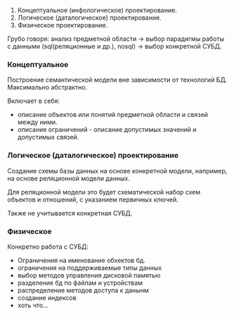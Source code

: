 1. Концептуальное (инфологическое) проектирование.
2. Логическое (даталогическое) проектирование.
3. Физическое проектирование.

Грубо говоря: анализ предметной области -> выбор парадигмы работы с данными (sql(реляционные и др.), nosql) -> выбор конкретной СУБД.

### Концептуальное
Построение семантической модели вне зависимости от технологий БД. Максимально абстрактно.

Включает в себя:
* описание объектов или понятий предметной области и связей между ними.
* описание ограничений - описание допустимых значений и допустимых связей.

### Логическое (даталогическое) проектирование
Создание схемы базы данных на основе конкретной модели, например, на основе реляционной модели данных.

Для реляционной модели это будет схематической набор схем объектов и отношений, с указанием первичных ключей.

Также не учитывается конкретная СУБД.

### Физическое
Конкретно работа с СУБД:
* Ограничения на именование обхектов бд.
* ограничения на поддерживаемые типы данных
* выбор методов управления дисковой памятью
* разделение бд по файлам и устройствам
* распределение методов доступа к данынм
* создание индексов
* хоть что...
